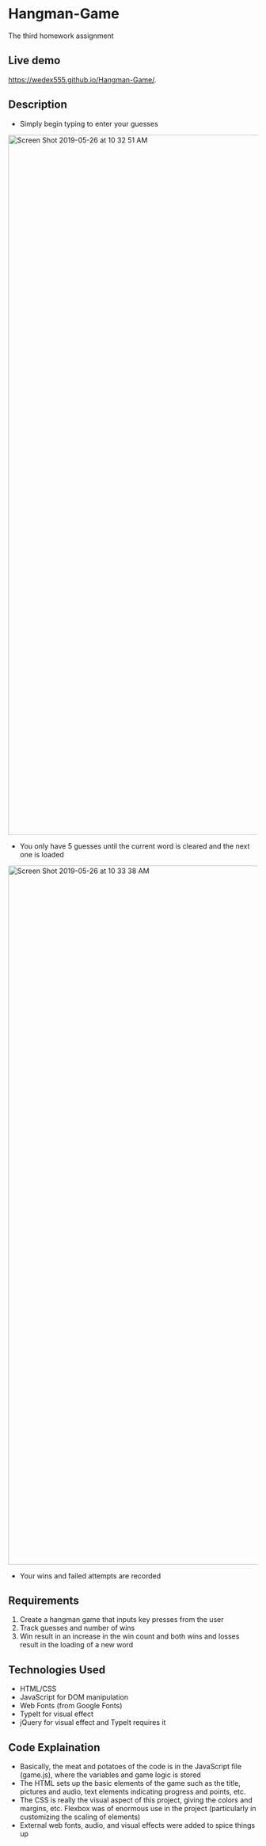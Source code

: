 # Hangman-Game
The third homework assignment

## Live demo
https://wedex555.github.io/Hangman-Game/.

## Description
- Simply begin typing to enter your guesses
<img width="1415" alt="Screen Shot 2019-05-26 at 10 32 51 AM" src="https://user-images.githubusercontent.com/46644726/58385238-02357c80-7fa2-11e9-9e82-94cc4a0ddb98.png">

- You only have 5 guesses until the current word is cleared and the next one is loaded
<img width="1413" alt="Screen Shot 2019-05-26 at 10 33 38 AM" src="https://user-images.githubusercontent.com/46644726/58385249-301ac100-7fa2-11e9-928c-725c28880b47.png">

- Your wins and failed attempts are recorded

## Requirements
1. Create a hangman game that inputs key presses from the user
2. Track guesses and number of wins
3. Win result in an increase in the win count and both wins and losses result in the loading of a new word

## Technologies Used
- HTML/CSS
- JavaScript for DOM manipulation
- Web Fonts (from Google Fonts)
- TypeIt for visual effect
- jQuery for visual effect and TypeIt requires it

## Code Explaination
- Basically, the meat and potatoes of the code is in the JavaScript file (game.js), where the variables and game logic is stored
- The HTML sets up the basic elements of the game such as the title, pictures and audio, text elements indicating progress and points, etc.
- The CSS is really the visual aspect of this project, giving the colors and margins, etc. Flexbox was of enormous use in the project (particularly in customizing the scaling of elements)
- External web fonts, audio, and visual effects were added to spice things up


